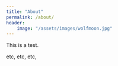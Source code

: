 ```yaml
---
title: "About"
permalink: /about/
header:
    image: "/assets/images/wolfmoon.jpg"
---
```


This is a test.

etc, etc, etc,
